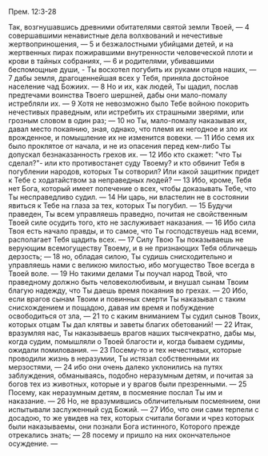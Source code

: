 Прем. 12:3-28

Так, возгнушавшись древними обитателями святой земли Твоей,	—
4 совершавшими ненавистные дела волхвований и нечестивые жертвоприношения,	—
5 и безжалостными убийцами детей, и на жертвенных пирах пожиравшими внутренности человеческой плоти и крови в тайных собраниях,	—
6 и родителями, убивавшими беспомощные души, - Ты восхотел погубить их руками отцов наших,	—
7 дабы земля, драгоценнейшая всех у Тебя, приняла достойное население чад Божиих.	—
8 Но и их, как людей, Ты щадил, послав предтечами воинства Твоего шершней, дабы они мало-помалу истребляли их.	—
9 Хотя не невозможно было Тебе войною покорить нечестивых праведным, или истребить их страшными зверями, или грозным словом в один раз;	—
10 но Ты, мало-помалу наказывая их, давал место покаянию, зная, однако, что племя их негодное и зло их врожденное, и помышление их не изменится вовеки.	—
11 Ибо семя их было проклятое от начала, и не из опасения перед кем-либо Ты допускал безнаказанность грехов их.	—
12 Ибо кто скажет: "что Ты сделал?"- или кто противостанет суду Твоему? и кто обвинит Тебя в погублении народов, которых Ты сотворил? Или какой защитник придет к Тебе с ходатайством за неправедных людей?	—
13 Ибо, кроме, Тебя нет Бога, который имеет попечение о всех, чтобы доказывать Тебе, что Ты несправедливо судил.	—
14 Ни царь, ни властелин не в состоянии явиться к Тебе на глаза за тех, которых Ты погубил.	—
15 Будучи праведен, Ты всем управляешь праведно, почитая не свойственным Твоей силе осудить того, кто не заслуживает наказания.	—
16 Ибо сила Твоя есть начало правды, и то самое, что Ты господствуешь над всеми, располагает Тебя щадить всех.	—
17 Силу Твою Ты показываешь не верующим всемогуществу Твоему, и в не признающих Тебя обличаешь дерзость;	—
18 но, обладая силою, Ты судишь снисходительно и управляешь нами с великою милостью, ибо могущество Твое всегда в Твоей воле.	—
19 Но такими делами Ты поучал народ Твой, что праведному должно быть человеколюбивым, и внушал сынам Твоим благую надежду, что Ты даешь время покаяния во грехах.	—
20 Ибо, если врагов сынам Твоим и повинных смерти Ты наказывал с таким снисхождением и пощадою, давая им время и побуждение освободиться от зла,	—
21 то с каким вниманием Ты судил сынов Твоих, которых отцам Ты дал клятвы и заветы благих обетований!	—
22 Итак, вразумляя нас, Ты наказываешь врагов наших тысячекратно, дабы мы, когда судим, помышляли о Твоей благости и, когда бываем судимы, ожидали помилования.	—
23 Посему-то и тех нечестивых, которые проводили жизнь в неразумии, Ты истязал собственными их мерзостями,	—
24 ибо они очень далеко уклонились на путях заблуждения, обманываясь, подобно неразумным детям, и почитая за богов тех из животных, которые и у врагов были презренными.	—
25 Посему, как неразумным детям, в посмеяние послал Ты им и наказание.	—
26 Но, не вразумившись обличительным посмеянием, они испытывали заслуженный суд Божий.	—
27 Ибо, что они сами терпели с досадою, то же увидев на тех, которых считали богами и чрез которых были наказываемы, они познали Бога истинного, Которого прежде отрекались знать;	—
28 посему и пришло на них окончательное осуждение.	—
